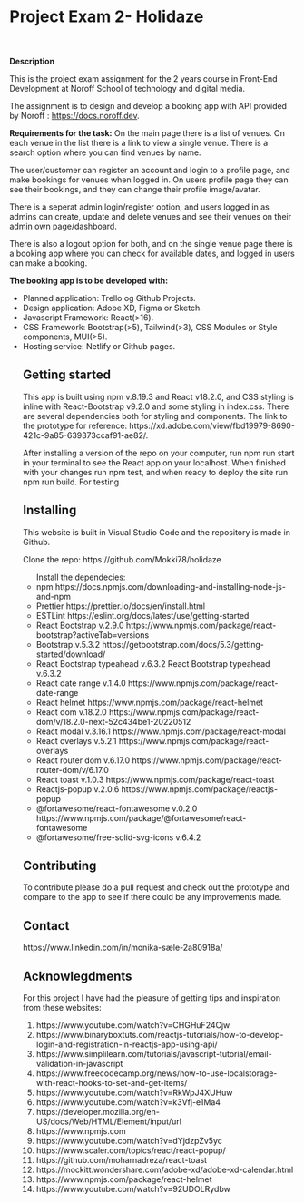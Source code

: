 <h1>Project Exam 2- Holidaze</h1>
<br></br>
<strong>Description</strong>

<p>This is the project exam assignment for the 2 years course in Front-End Development at Noroff School of technology and digital media.

The assignment is to design and develop a booking app with API provided by Noroff : https://docs.noroff.dev.

 <strong>Requirements for the task:</strong>
 On the main page there is a list of venues. 
 On each venue in the list there is a link to view a single venue.
There is a search option where you can find venues by name.

 The user/customer can register an account and login to a profile page,
 and make bookings for venues when logged in. 
 On users profile page they can see their bookings, and they can change their profile image/avatar.

 There is a seperat admin login/register option, and users logged in as admins can create, update and delete
 venues and see their venues on their admin own page/dashboard.

 There is also a logout option for both, and on the single venue page there is a booking app where you can check for available dates,
 and logged in users can make a booking.</p>

<strong> The booking app is to be developed with:</strong>
 <ul>
  <li>Planned application: Trello og Github Projects.</li>
  <li> Design application: Adobe XD, Figma or Sketch.</li>
  <li> Javascript Framework: React(>16).</li>
  <li>CSS Framework: Bootstrap(>5), Tailwind(>3), CSS Modules or Style components, MUI(>5).</li>
  <li>Hosting service: Netlify or Github pages.</li>

<h2>Getting started</h2>

<p>This app is built using npm v.8.19.3 and React v18.2.0, and CSS styling is inline with React-Bootstrap v9.2.0 and some styling in index.css. There are several dependencies both for styling and components.
The link to the prototype for reference: https://xd.adobe.com/view/fbd19979-8690-421c-9a85-639373ccaf91-ae82/.

After installing a version of the repo on your computer, run npm run start in your terminal to see the React app on your localhost. When finished with your changes run npm test, and when ready to deploy the site run npm run build. For testing
</p>

<h2>Installing</h2>

<p>This website is built in Visual Studio Code and the repository is made in Github.</p>
<p>Clone the repo: https://github.com/Mokki78/holidaze</p>

<ul>
<string> Install the dependecies:</strong>
   <li> npm https://docs.npmjs.com/downloading-and-installing-node-js-and-npm</li>
    <li>Prettier https://prettier.io/docs/en/install.html</li> 
    <li>ESTLint https://eslint.org/docs/latest/use/getting-started</li>
    <li>React Bootstrap v.2.9.0 https://www.npmjs.com/package/react-bootstrap?activeTab=versions</li> 
    <li>Bootstrap.v.5.3.2 https://getbootstrap.com/docs/5.3/getting-started/download/</li> 
    <li>React Bootstrap typeahead v.6.3.2 React Bootstrap typeahead v.6.3.2</li>
    <li>React date range v.1.4.0 https://www.npmjs.com/package/react-date-range</li> 
    <li>React helmet https://www.npmjs.com/package/react-helmet</li>
    <li>React dom v.18.2.0 https://www.npmjs.com/package/react-dom/v/18.2.0-next-52c434be1-20220512</li> 
    <li>React modal v.3.16.1 https://www.npmjs.com/package/react-modal</li>    
    <li>React overlays v.5.2.1 https://www.npmjs.com/package/react-overlays</li> 
    <li>React router dom v.6.17.0 https://www.npmjs.com/package/react-router-dom/v/6.17.0</li> 
    <li>React toast v.1.0.3 https://www.npmjs.com/package/react-toast</li> 
    <li>Reactjs-popup v.2.0.6 https://www.npmjs.com/package/reactjs-popup</li> 
    <li>@fortawesome/react-fontawesome v.0.2.0 https://www.npmjs.com/package/@fortawesome/react-fontawesome</li>
    <li>@fortawesome/free-solid-svg-icons v.6.4.2</li>
    </ul>

<h2>Contributing</h2>

<p>To contribute please do a pull request and check out the prototype and compare to the app to see if there could be any improvements made.</p>

<h2>Contact</h2>

<p>https://www.linkedin.com/in/monika-sæle-2a80918a/</p>

<h2>Acknowlegdments</h2>

<p>For this project I have had the pleasure of getting tips and inspiration from these websites:</p>

<ol>
<li>https://www.youtube.com/watch?v=CHGHuF24Cjw</li>

<li>https://www.binaryboxtuts.com/reactjs-tutorials/how-to-develop-login-and-registration-in-reactjs-app-using-api/</li>

<li>https://www.simplilearn.com/tutorials/javascript-tutorial/email-validation-in-javascript</li>

<li>https://www.freecodecamp.org/news/how-to-use-localstorage-with-react-hooks-to-set-and-get-items/</li>

<li>https://www.youtube.com/watch?v=RkWpJ4XUHuw</li>

<li>https://www.youtube.com/watch?v=k3Vfj-e1Ma4</li>

<li>https://developer.mozilla.org/en-US/docs/Web/HTML/Element/input/url</li>

<li>https://www.npmjs.com</li>

<li>https://www.youtube.com/watch?v=dYjdzpZv5yc</li>

<li>https://www.scaler.com/topics/react/react-popup/</li>

<li>https://github.com/moharnadreza/react-toast</li>

<li>https://mockitt.wondershare.com/adobe-xd/adobe-xd-calendar.html</li>

<li>https://www.npmjs.com/package/react-helmet</li>

<li>https://www.youtube.com/watch?v=92UDOLRydbw</li>
</ol>



 